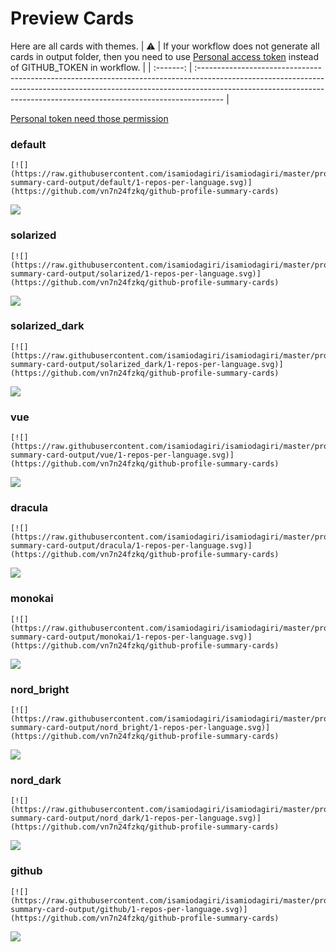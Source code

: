 
# Preview Cards

Here are all cards with themes.
| :warning: | If your workflow does not generate all cards in output folder, then you need to use [Personal access token](https://docs.github.com/en/actions/configuring-and-managing-workflows/creating-and-storing-encrypted-secrets) instead of GITHUB_TOKEN in workflow. |
| :-------: | :------------------------------------------------------------------------------------------------------------------------------------------------------------------------------------------------------------------------------------------------ |

[Personal token need those permission](https://github.com/vn7n24fzkq/github-profile-summary-cards/wiki/Personal-access-token-permissions)


### default


```
[![](https://raw.githubusercontent.com/isamiodagiri/isamiodagiri/master/profile-summary-card-output/default/1-repos-per-language.svg)](https://github.com/vn7n24fzkq/github-profile-summary-cards)
```
![](https://raw.githubusercontent.com/isamiodagiri/isamiodagiri/master/profile-summary-card-output/default/1-repos-per-language.svg)


### solarized


```
[![](https://raw.githubusercontent.com/isamiodagiri/isamiodagiri/master/profile-summary-card-output/solarized/1-repos-per-language.svg)](https://github.com/vn7n24fzkq/github-profile-summary-cards)
```
![](https://raw.githubusercontent.com/isamiodagiri/isamiodagiri/master/profile-summary-card-output/solarized/1-repos-per-language.svg)


### solarized_dark


```
[![](https://raw.githubusercontent.com/isamiodagiri/isamiodagiri/master/profile-summary-card-output/solarized_dark/1-repos-per-language.svg)](https://github.com/vn7n24fzkq/github-profile-summary-cards)
```
![](https://raw.githubusercontent.com/isamiodagiri/isamiodagiri/master/profile-summary-card-output/solarized_dark/1-repos-per-language.svg)


### vue


```
[![](https://raw.githubusercontent.com/isamiodagiri/isamiodagiri/master/profile-summary-card-output/vue/1-repos-per-language.svg)](https://github.com/vn7n24fzkq/github-profile-summary-cards)
```
![](https://raw.githubusercontent.com/isamiodagiri/isamiodagiri/master/profile-summary-card-output/vue/1-repos-per-language.svg)


### dracula


```
[![](https://raw.githubusercontent.com/isamiodagiri/isamiodagiri/master/profile-summary-card-output/dracula/1-repos-per-language.svg)](https://github.com/vn7n24fzkq/github-profile-summary-cards)
```
![](https://raw.githubusercontent.com/isamiodagiri/isamiodagiri/master/profile-summary-card-output/dracula/1-repos-per-language.svg)


### monokai


```
[![](https://raw.githubusercontent.com/isamiodagiri/isamiodagiri/master/profile-summary-card-output/monokai/1-repos-per-language.svg)](https://github.com/vn7n24fzkq/github-profile-summary-cards)
```
![](https://raw.githubusercontent.com/isamiodagiri/isamiodagiri/master/profile-summary-card-output/monokai/1-repos-per-language.svg)


### nord_bright


```
[![](https://raw.githubusercontent.com/isamiodagiri/isamiodagiri/master/profile-summary-card-output/nord_bright/1-repos-per-language.svg)](https://github.com/vn7n24fzkq/github-profile-summary-cards)
```
![](https://raw.githubusercontent.com/isamiodagiri/isamiodagiri/master/profile-summary-card-output/nord_bright/1-repos-per-language.svg)


### nord_dark


```
[![](https://raw.githubusercontent.com/isamiodagiri/isamiodagiri/master/profile-summary-card-output/nord_dark/1-repos-per-language.svg)](https://github.com/vn7n24fzkq/github-profile-summary-cards)
```
![](https://raw.githubusercontent.com/isamiodagiri/isamiodagiri/master/profile-summary-card-output/nord_dark/1-repos-per-language.svg)


### github


```
[![](https://raw.githubusercontent.com/isamiodagiri/isamiodagiri/master/profile-summary-card-output/github/1-repos-per-language.svg)](https://github.com/vn7n24fzkq/github-profile-summary-cards)
```
![](https://raw.githubusercontent.com/isamiodagiri/isamiodagiri/master/profile-summary-card-output/github/1-repos-per-language.svg)

